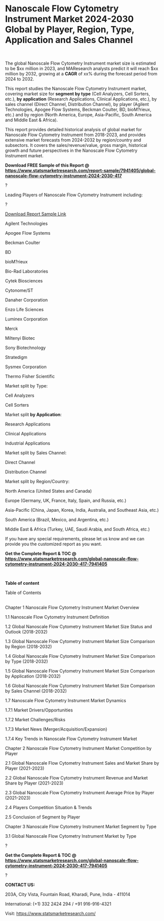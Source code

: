 <h1>Nanoscale Flow Cytometry Instrument Market 2024-2030 Global by Player, Region, Type, Application and Sales Channel</h1><br/><p>The global Nanoscale Flow Cytometry Instrument market size is estimated to be $xx million in 2023, and MAResearch analysts predict it will reach $xx million by 2032, growing at a <strong>CAGR</strong> of xx% during the forecast period from 2024 to 2032.</p>
 
 
 
 <p>This report studies the Nanoscale Flow Cytometry Instrument market, covering market size for <strong>segment by type</strong> (Cell Analyzers, Cell Sorters, etc.), <strong>by application</strong> (Research Applications, Clinical Applications, etc.), by sales channel (Direct Channel, Distribution Channel), by player (Agilent Technologies, Apogee Flow Systems, Beckman Coulter, BD, bioM?rieux, etc.) and by region (North America, Europe, Asia-Pacific, South America and Middle East & Africa).</p>
 
 
 
 <p>This report provides detailed historical analysis of global market for Nanoscale Flow Cytometry Instrument from 2018-2023, and provides extensive market forecasts from 2024-2032 by region/country and subsectors. It covers the sales/revenue/value, gross margin, historical growth and future perspectives in the Nanoscale Flow Cytometry Instrument market.</p>
 
 
 
 <div><b>Download FREE Sample of this Report @ <a href="https://www.statsmarketresearch.com/download-free-sample/7941405/global-nanoscale-flow-cytometry-instrument-2024-2030-417">https://www.statsmarketresearch.com/report-sample/7941405/global-nanoscale-flow-cytometry-instrument-2024-2030-417</a></b></div>
 
 
 
 <p>? </p>
 
 
 
 <p>Leading Players of Nanoscale Flow Cytometry Instrument including:</p>
 
 
 
 <p>? </p>
 
 
 
 <p><a href="https://www.statsmarketresearch.com/download-free-sample/7941405/global-nanoscale-flow-cytometry-instrument-2024-2030-417">Download Report Sample Link</a></p>
 
 
 
 <p>Agilent Technologies</p>
 
 
 
 <p>Apogee Flow Systems</p>
 
 
 
 <p>Beckman Coulter</p>
 
 
 
 <p>BD</p>
 
 
 
 <p>bioM?rieux</p>
 
 
 
 <p>Bio-Rad Laboratories</p>
 
 
 
 <p>Cytek Biosciences</p>
 
 
 
 <p>Cytonome/ST</p>
 
 
 
 <p>Danaher Corporation</p>
 
 
 
 <p>Enzo Life Sciences</p>
 
 
 
 <p>Luminex Corporation</p>
 
 
 
 <p>Merck</p>
 
 
 
 <p>Miltenyi Biotec</p>
 
 
 
 <p>Sony Biotechnology</p>
 
 
 
 <p>Stratedigm</p>
 
 
 
 <p>Sysmex Corporation</p>
 
 
 
 <p>Thermo Fisher Scientific</p>
 
 
 
 <p>Market split by Type:</p>
 
 
 
 <p>Cell Analyzers</p>
 
 
 
 <p>Cell Sorters</p>
 
 
 
 <p>Market split <strong>by Application</strong>:</p>
 
 
 
 <p>Research Applications</p>
 
 
 
 <p>Clinical Applications</p>
 
 
 
 <p>Industrial Applications</p>
 
 
 
 <p>Market split by Sales Channel:</p>
 
 
 
 <p>Direct Channel</p>
 
 
 
 <p>Distribution Channel</p>
 
 
 
 <p>Market split by Region/Country:</p>
 
 
 
 <p>North America (United States and Canada)</p>
 
 
 
 <p>Europe (Germany, UK, France, Italy, Spain, and Russia, etc.)</p>
 
 
 
 <p>Asia-Pacific (China, Japan, Korea, India, Australia, and Southeast Asia, etc.)</p>
 
 
 
 <p>South America (Brazil, Mexico, and Argentina, etc.)</p>
 
 
 
 <p>Middle East & Africa (Turkey, UAE, Saudi Arabia, and South Africa, etc.)</p>
 
 
 
 <p>If you have any special requirements, please let us know and we can provide you the customized report as you want.</p>
 
 
 
 <div><b>Get the Complete Report & TOC @ <a href="https://www.statsmarketresearch.com/global-nanoscale-flow-cytometry-instrument-2024-2030-417-7941405">https://www.statsmarketresearch.com/global-nanoscale-flow-cytometry-instrument-2024-2030-417-7941405</a></b></div>
 
 
 
 <p><br />
 
 <b>Table of content</b></p>
 
 
 
 <p>Table of Contents<br />
 
 <br />
 
 Chapter 1 Nanoscale Flow Cytometry Instrument Market Overview<br />
 
 1.1 Nanoscale Flow Cytometry Instrument Definition<br />
 
 1.2 Global Nanoscale Flow Cytometry Instrument Market Size Status and Outlook (2018-2032)<br />
 
 1.3 Global Nanoscale Flow Cytometry Instrument Market Size Comparison by Region (2018-2032)<br />
 
 1.4 Global Nanoscale Flow Cytometry Instrument Market Size Comparison by Type (2018-2032)<br />
 
 1.5 Global Nanoscale Flow Cytometry Instrument Market Size Comparison by Application (2018-2032)<br />
 
 1.6 Global Nanoscale Flow Cytometry Instrument Market Size Comparison by Sales Channel (2018-2032)<br />
 
 1.7 Nanoscale Flow Cytometry Instrument Market Dynamics<br />
 
 1.7.1 Market Drivers/Opportunities<br />
 
 1.7.2 Market Challenges/Risks<br />
 
 1.7.3 Market News (Merger/Acquisition/Expansion)<br />
 
 1.7.4 Key Trends in Nanoscale Flow Cytometry Instrument Market<br />
 
 Chapter 2 Nanoscale Flow Cytometry Instrument Market Competition by Player<br />
 
 2.1 Global Nanoscale Flow Cytometry Instrument Sales and Market Share by Player (2021-2023)<br />
 
 2.2 Global Nanoscale Flow Cytometry Instrument Revenue and Market Share by Player (2021-2023)<br />
 
 2.3 Global Nanoscale Flow Cytometry Instrument Average Price by Player (2021-2023)<br />
 
 2.4 Players Competition Situation & Trends<br />
 
 2.5 Conclusion of Segment by Player<br />
 
 Chapter 3 Nanoscale Flow Cytometry Instrument Market Segment by Type<br />
 
 3.1 Global Nanoscale Flow Cytometry Instrument Market by Type<br />
 
 ? </p>
 
 
 
 <div><b>Get the Complete Report & TOC @ <a href="https://www.statsmarketresearch.com/global-nanoscale-flow-cytometry-instrument-2024-2030-417-7941405">https://www.statsmarketresearch.com/global-nanoscale-flow-cytometry-instrument-2024-2030-417-7941405</a></b></div>
 
 
 
 <p>? </p>
 
 
 
 <p><b>CONTACT US:</b><br />
 
 203A, City Vista, Fountain Road, Kharadi, Pune, India - 411014<br />
 
 International: (+1) 332 2424 294 / +91 916-916-4321<br />
 
 Visit: <a href="https://www.statsmarketresearch.com/">https://www.statsmarketresearch.com/</a></p>